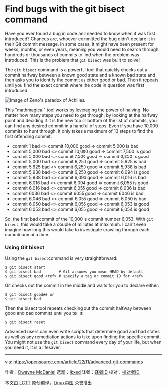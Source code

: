 [#]: subject: "Find bugs with the git bisect command"
[#]: via: "https://opensource.com/article/22/11/advanced-git-commands"
[#]: author: "Dwayne McDaniel https://opensource.com/users/dwaynemcdaniel"
[#]: collector: "lkxed"
[#]: translator: " "
[#]: reviewer: " "
[#]: publisher: " "
[#]: url: " "

Find bugs with the git bisect command
======

Have you ever found a bug in code and needed to know when it was first introduced? Chances are, whoever committed the bug didn't declare it in their Git commit message. In some cases, it might have been present for weeks, months, or even years, meaning you would need to search through hundreds or thousands of commits to find when the problem was introduced. This is the problem that `git bisect` was built to solve!

The `git bisect` command is a powerful tool that quickly checks out a commit halfway between a known good state and a known bad state and then asks you to identify the commit as either good or bad. Then it repeats until you find the exact commit where the code in question was first introduced.

![Image of Zeno's paradox of Achilles.][1]

This "mathmagical" tool works by leveraging the power of halving. No matter how many steps you need to get through, by looking at the halfway point and deciding if it is the new top or bottom of the list of commits, you can find any desired commit in a handful of steps. Even if you have 10,000 commits to hunt through, it only takes a maximum of 13 steps to find the first offending commit.

- commit 1 bad <> commit 10,000 good => commit 5,000 is bad
- commit 5,000 bad <> commit 10,000 good => commit 7,500 is good
- commit 5,000 bad <> commit 7,500 good => commit 6,250 is good
- commit 5,000 bad <> commit 6,250 good => commit 5,625 is bad
- commit 5,625 bad <> commit 6,250 good => commit 5,938 is bad
- commit 5,938 bad <> commit 6,250 good => commit 6,094 is good
- commit 5,938 bad <> commit 6,094 good => commit 6,016 is bad
- commit 6,016 bad <> commit 6,094 good => commit 6,055 is good
- commit 6,016 bad <> commit 6,055 good => commit 6,036 is bad
- commit 6036 bad <> commit 6055 good => commit 6046 is bad
- commit 6,046 bad <> commit 6,055 good => commit 6,050 is bad
- commit 6,050 bad <> commit 6,055 good => commit 6,053 is good
- commit 6,053 bad <> commit 6,055 good => commit 6,054 is good

So, the first bad commit of the 10,000 is commit number 6,053. With `git bisect`, this would take a couple of minutes at maximum. I can't even imagine how long this would take to investigate crawling through each commit one at a time.

### Using Git bisect

Using the `git bisect`command is very straightforward:

```
$ git bisect start
$ git bisect bad        # Git assumes you mean HEAD by default
$ git bisect good <ref> # specify a tag or commit ID for <ref>
```

Git checks out the commit in the middle and waits for you to declare either:

```
$ git bisect good## or
$ git bisect bad
```

Then the bisect tool repeats checking out the commit halfway between good and bad commits until you tell it:

```
$ git bisect reset
```

Advanced users can even write scripts that determine good and bad states as well as any remediation actions to take upon finding the specific commit. You might not use the `git bisect` command every day of your life, but when you need it, it is a lifesaver.

--------------------------------------------------------------------------------

via: https://opensource.com/article/22/11/advanced-git-commands

作者：[Dwayne McDaniel][a]
选题：[lkxed][b]
译者：[译者ID](https://github.com/译者ID)
校对：[校对者ID](https://github.com/校对者ID)

本文由 [LCTT](https://github.com/LCTT/TranslateProject) 原创编译，[Linux中国](https://linux.cn/) 荣誉推出

[a]: https://opensource.com/users/dwaynemcdaniel
[b]: https://github.com/lkxed
[1]: https://opensource.com/sites/default/files/2022-11/beyondgit.paradox.png
